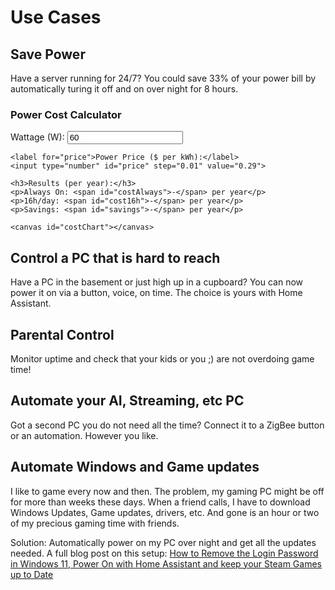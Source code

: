 # Use Cases

## Save Power

Have a server running for 24/7?
You could save 33% of your power bill by automatically turing it off and on over night for 8 hours.


<div>
    <h3>Power Cost Calculator</h3>
    <label for="wattage">Wattage (W):</label>
    <input type="number" id="wattage" value="60">

    <label for="price">Power Price ($ per kWh):</label>
    <input type="number" id="price" step="0.01" value="0.29">

    <h3>Results (per year):</h3>
    <p>Always On: <span id="costAlways">-</span> per year</p>
    <p>16h/day: <span id="cost16h">-</span> per year</p>
    <p>Savings: <span id="savings">-</span> per year</p>

    <canvas id="costChart"></canvas>
</div>

<script>
let chart;

function calculateCost() {
    let wattage = parseFloat(document.getElementById("wattage").value);
    let price = parseFloat(document.getElementById("price").value);

    if (isNaN(wattage) || isNaN(price)) {
        return;
    }

    let hoursAlways = 24 * 365;
    let hours16h = 16 * 365;

    let costAlways = (wattage * hoursAlways / 1000) * price;
    let cost16h = (wattage * hours16h / 1000) * price;
    let savings = costAlways - cost16h;

    document.getElementById("costAlways").textContent = `$${costAlways.toFixed(2)}`;
    document.getElementById("cost16h").textContent = `$${cost16h.toFixed(2)}`;
    document.getElementById("savings").textContent = `$${savings.toFixed(2)}`;

    updateChart(costAlways, cost16h, savings);
}

function updateChart(costAlways, cost16h, savings) {
    let ctx = document.getElementById('costChart').getContext('2d');

    if (chart) {
        chart.destroy();
    }

    chart = new Chart(ctx, {
        type: 'bar',
        data: {
            labels: ['Always On', '16h/day', 'Savings'],
            datasets: [{
                label: 'Cost ($) per Year',
                data: [costAlways, cost16h, savings],
                backgroundColor: ['#ff4c4c', '#4c9aff', '#4caf50'],
                borderColor: ['#b22222', '#005bbb', '#1b5e20'],
                borderWidth: 1
            }]
        },
        options: {
            responsive: true,
            scales: {
                y: {
                    beginAtZero: true
                }
            }
        }
    });
}

// Auto-update on input change
document.getElementById("wattage").addEventListener("input", calculateCost);
document.getElementById("price").addEventListener("input", calculateCost);

// Run calculation on page load
window.onload = calculateCost;
</script>


## Control a PC that is hard to reach

Have a PC in the basement or just high up in a cupboard?
You can now power it on via a button, voice, on time.
The choice is yours with Home Assistant.

## Parental Control

Monitor uptime and check that your kids or you ;) are not overdoing game time!

## Automate your AI, Streaming, etc PC

Got a second PC you do not need all the time?
Connect it to a ZigBee button or an automation.
However you like.

## Automate Windows and Game updates

I like to game every now and then.
The problem, my gaming PC might be off for more than weeks these days.
When a friend calls, I have to download Windows Updates, Game updates, drivers, etc.
And gone is an hour or two of my precious gaming time with friends.

Solution: Automatically power on my PC over night and get all the updates needed.
A full blog post on this setup: [How to Remove the Login Password in Windows 11, Power On with Home Assistant and keep your Steam Games up to Date](https://ajfriesen.com/remove-windows-login-password/)